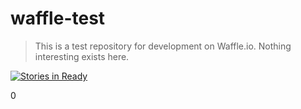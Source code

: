# waffle-test 
> This is a test repository for development on Waffle.io. Nothing interesting exists here.

[![Stories in Ready](https://badge.waffle.io/burtonjc/waffle-test.svg?label=ready&title=Ready)](http://waffle.io/burtonjc/waffle-test)

0
